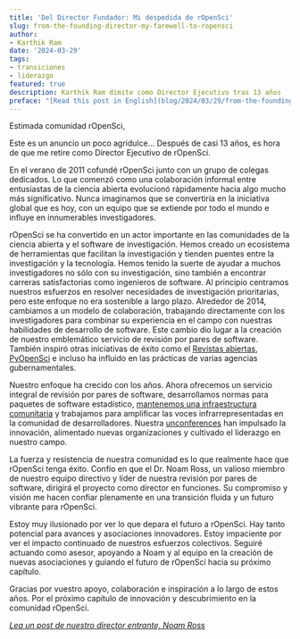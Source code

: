 ```yaml
---
title: 'Del Director Fundador: Mi despedida de rOpenSci'
slug: from-the-founding-director-my-farewell-to-ropensci
author:
- Karthik Ram
date: '2024-03-29'
tags:
- transiciones
- liderazgo
featured: true
description: Karthik Ram dimite como Director Ejecutivo tras 13 años
preface: "[Read this post in English](blog/2024/03/29/from-the-founding-director-my-farewell-to-ropensci/)"
---
```


Estimada comunidad rOpenSci,

Este es un anuncio un poco agridulce... Después de casi 13 años, es hora de que me retire como Director Ejecutivo de rOpenSci.

En el verano de 2011 cofundé rOpenSci junto con un grupo de colegas dedicados. Lo que comenzó como una colaboración informal entre entusiastas de la ciencia abierta evolucionó rápidamente hacia algo mucho más significativo. Nunca imaginamos que se convertiría en la iniciativa global que es hoy, con un equipo que se extiende por todo el mundo e influye en innumerables investigadores.

rOpenSci se ha convertido en un actor importante en las comunidades de la ciencia abierta y el software de investigación. Hemos creado un ecosistema de herramientas que facilitan la investigación y tienden puentes entre la investigación y la tecnología. Hemos tenido la suerte de ayudar a muchos investigadores no sólo con su investigación, sino también a encontrar carreras satisfactorias como ingenieros de software. Al principio centramos nuestros esfuerzos en resolver necesidades de investigación prioritarias, pero este enfoque no era sostenible a largo plazo. Alrededor de 2014, cambiamos a un modelo de colaboración, trabajando directamente con los investigadores para combinar su experiencia en el campo con nuestras habilidades de desarrollo de software. Este cambio dio lugar a la creación de nuestro emblemático servicio de revisión por pares de software.  También inspiró otras iniciativas de éxito como el [Revistas abiertas](https://www.theoj.org/), [PyOpenSci](https://www.pyopensci.org/) e incluso ha influido en las prácticas de varias agencias gubernamentales.

Nuestro enfoque ha crecido con los años. Ahora ofrecemos un servicio integral de revisión por pares de software, desarrollamos normas para paquetes de software estadístico, [mantenemos una infraestructura comunitaria](https://r-lib.r-universe.dev/) y trabajamos para amplificar las voces infrarrepresentadas en la comunidad de desarrolladores. Nuestra [unconferences](https://ropensci.org/tags/unconf/) han impulsado la innovación, alimentado nuevas organizaciones y cultivado el liderazgo en nuestro campo.

La fuerza y resistencia de nuestra comunidad es lo que realmente hace que rOpenSci tenga éxito.  Confío en que el Dr. Noam Ross, un valioso miembro de nuestro equipo directivo y líder de nuestra revisión por pares de software, dirigirá el proyecto como director en funciones. Su compromiso y visión me hacen confiar plenamente en una transición fluida y un futuro vibrante para rOpenSci.

Estoy muy ilusionado por ver lo que depara el futuro a rOpenSci. Hay tanto potencial para avances y asociaciones innovadores. Estoy impaciente por ver el impacto continuado de nuestros esfuerzos colectivos. Seguiré actuando como asesor, apoyando a Noam y al equipo en la creación de nuevas asociaciones y guiando el futuro de rOpenSci hacia su próximo capítulo.

Gracias por vuestro apoyo, colaboración e inspiración a lo largo de estos años. Por el próximo capítulo de innovación y descubrimiento en la comunidad rOpenSci.

[*Lea un post de nuestro director entrante, Noam Ross*](https://ropensci.org/es/blog/2023/03/29/hello-from-our-new-executive-director-es/)


